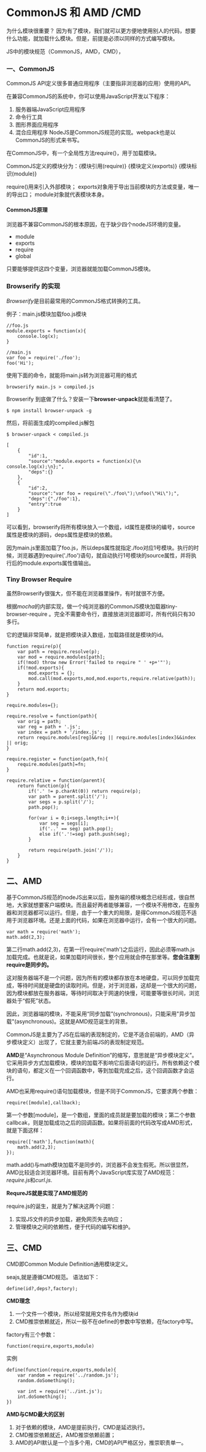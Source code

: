 # CommonJS 和 AMD /CMD

为什么模块很重要？
因为有了模块，我们就可以更方便地使用别人的代码，想要什么功能，就加载什么模块。但是，前提是必须以同样的方式编写模块。

JS中的模块规范（CommonJS，AMD，CMD），

### 一、CommonJS
CommonJS API定义很多普通应用程序（主要指非浏览器的应用）使用的API。

在兼容CommonJS的系统中，你可以使用JavaScript开发以下程序：
1. 服务器端JavaScript应用程序
2. 命令行工具
3. 图形界面应用程序
4. 混合应用程序
NodeJS是CommonJS规范的实现。webpack也是以CommonJS的形式来书写。

在CommonJS中，有一个全局性方法require()，用于加载模块。

CommonJS定义的模块分为：{模块引用(require)} {模块定义(exports)} {模块标识(module)}

require()用来引入外部模块；
exports对象用于导出当前模块的方法或变量，唯一的导出口；
module对象就代表模块本身。

#### CommonJS原理
浏览器不兼容CommonJS的根本原因，在于缺少四个nodeJS环境的变量。
* module
* exports
* require 
* global

只要能够提供这四个变量，浏览器就能加载CommonJS模块。
### Browserify 的实现
*Browserify*是目前最常用的CommonJS格式转换的工具。

例子：main.js模块加载foo.js模块
```
//foo.js
module.exports = function(x){
    console.log(x);
}

//main.js
var foo = require('./foo');
foo('Hi');
```
使用下面的命令，就能将main.js转为浏览器可用的格式

```
browserify main.js > compiled.js
```
Browserify 到底做了什么？安装一下**browser-unpack**就能看清楚了。
```
$ npm install browser-unpack -g
```
然后，将前面生成的compiled.js解包
```
$ browser-unpack < compiled.js

[
    {
        "id":1,
        "source":"module.exports = function(x){\n console.log(x);\n};",
        "deps":{}
    },
    {
        "id":2,
        "source":"var foo = require(\"./foo\");\nfoo(\"Hi\");",
        "deps":{"./foo":1},
        "entry":true
    }
]
```
可以看到，browserify将所有模块放入一个数组，id属性是模块的编号，source属性是模块的源码，deps属性是模块的依赖。

因为main.js里面加载了foo.js，所以deps属性就指定./foo对应1号模块。执行的时候，浏览器遇到require('./foo')语句，就自动执行1号模块的source属性，并将执行后的module.exports属性值输出。

### Tiny Browser Require
虽然Browserify很强大，但不能在浏览器里操作，有时就很不方便。

根据*mocha*的内部实现，做一个纯浏览器的CommonJS模块加载器tiny-browser-require 。完全不需要命令行，直接放进浏览器即可，所有代码只有30多行。

它的逻辑非常简单，就是把模块读入数组，加载路径就是模块的id。

```
function require(p){
    var path = require.resolve(p);
    var mod = require.modules[path];
    if(!mod) throw new Error('failed to require " ' +p+'"');
    if(!mod.exports){
        mod.exports = {};
        mod.call(mod.exports,mod,mod.exports,require.relative(path));
    }
    return mod.exports;
}

require.modules={};

require.resolve = function(path){
    var orig = path;
    var reg = path + '.js';
    var index = path + '/index.js';
    return require.modules[reg]&&reg || require.modules[index]&&index || orig;
}

require.register = function(path,fn){
    require.modules[path]=fn;
}

require.relative = function(parent){
    return function(p){
        if('.' != p.charAt(0)) return require(p);
        var path = parent.split('/');
        var segs = p.split('/');
        path.pop();

        for(var i = 0;i<segs.length;i++){
            var seg = segs[i];
            if('..' == seg) path.pop();
            else if('.'!=seg) path.push(seg);
        }

        return require(path.join('/'));
    }
}
```
## 二、AMD
基于CommonJS规范的nodeJS出来以后，服务端的模块概念已经形成，很自然地，大家就想要客户端模块。而且最好两者能够兼容，一个模块不用修改，在服务器和浏览器都可以运行。但是，由于一个重大的局限，是得CommonJS规范不适用于浏览器环境。还是上面的代码，如果在浏览器中运行，会有一个很大的问题。
```
var math = require('math');
math.add(2,3);
```

第二行math.add(2,3)，在第一行require('math')之后运行，因此必须等math.js加载完成。也就是说，如果加载时间很长，整个应用就会停在那里等。**您会注意到require是同步的。**

这对服务器端不是一个问题，因为所有的模块都存放在本地硬盘，可以同步加载完成，等待时间就是硬盘的读取时间。但是，对于浏览器，这却是一个很大的问题，因为模块都放在服务器端，等待时间取决于网速的快慢，可能要等很长时间，浏览器处于“假死”状态。

因此，浏览器端的模块，不能采用“同步加载”(synchronous)，只能采用"异步加载"(asynchronous)。这就是AMD规范诞生的背景。

CommonJS是主要为了JS在后端的表现制定的，它是不适合前端的，AMD（异步模块定义）出现了，它就主要为前端JS的表现制定规范。

**AMD**是“Asynchronous Module Definition”的缩写，意思就是“异步模块定义”。它采用异步方式加载模块，模块的加载不影响它后面语句的运行。所有依赖这个模块的语句，都定义在一个回调函数中，等到加载完成之后，这个回调函数才会运行。

AMD也采用require()语句加载模块，但是不同于CommonJS，它要求两个参数：
```
require([module],callback);
```
第一个参数[module]，是一个数组，里面的成员就是要加载的模块；第二个参数callbcak，则是加载成功之后的回调函数。如果将前面的代码改写成AMD形式，就是下面这样：
```
require(['math'],function(math){
    math.add(2,3);
});
```
math.add()与math模块加载不是同步的，浏览器不会发生假死。所以很显然，AMD比较适合浏览器环境。目前有两个JavaScript库实现了AMD规范：*require.js*和*curl.js*.

**RequreJS就是实现了AMD规范的**

require.js的诞生，就是为了解决这两个问题：
1. 实现JS文件的异步加载，避免网页失去响应；
2. 管理模块之间的依赖性，便于代码的编写和维护。

## 三、CMD
CMD即Common Module Definition通用模块定义。

seajs,就是遵循CMD规范。
语法如下：
```
define(id?,deps?,factory);
```
**CMD理念**
1. 一个文件一个模块，所以经常就用文件名作为模块id
2. CMD推崇依赖就近，所以一般不在define的参数中写依赖，在factory中写。

factory有三个参数：
```
function(require,exports,module)
``` 
实例
```
define(function(require,exports,module){
    var random = require('../random.js');
    random.doSomething();
    
    var int = require('../int.js');
    int.doSomething();
})

```

**AMD与CMD最大的区别**
1. 对于依赖的模块，AMD是提前执行，CMD是延迟执行。
2. CMD推崇依赖就近，AMD推崇依赖前置；
3. AMD的API默认是一个当多个用，CMD的API严格区分，推崇职责单一。




